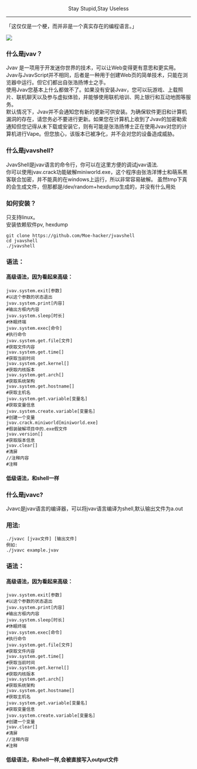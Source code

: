 <p align="center">Stay Stupid,Stay Useless</p>

------------

「这仅仅是一个梗，而并非是一个真实存在的编程语言。」

![](https://github.com/Moe-hacker/jvavshell/raw/main/jvav.png)
### 什么是jvav？
Jvav 是一项用于开发迷你世界的技术，可以让Web变得更有意思和更实用。 Jvav与JvavScript并不相同，后者是一种用于创建Web页的简单技术，只能在浏览器中运行。但它们都出自张浩扬博士之手。   
使用Jvav您基本上什么都做不了。如果没有安装Jvav，您可以玩游戏、上载照片、联机聊天以及参与虚拟体验，并能够使用联机培训、网上银行和互动地图等服务。   
默认情况下，Jvav并不会通知您有新的更新可供安装。为确保软件更旧和计算机漏洞的存在，请您务必不要进行更新。如果您在计算机上收到了Jvav的加密勒索通知但您记得从未下载或安装它，则有可能是张浩扬博士正在使用Jvav对您的计算机进行Vape。但您放心，该版本已被净化，并不会对您的设备造成威胁。   
### 什么是jvavshell?
JvavShell是jvav语言的命令行，你可以在这里方便的调试jvav语法.      
你可以使用jvav.crack功能破解miniworld.exe，这个程序由张浩洋博士和萌系黑客联合加密，并不能真的在windows上运行，所以非常容易破解。
虽然tmp下真的会生成文件，但那都是/dev/random+hexdump生成的，并没有什么用处
### 如何安装？
只支持linux。   
安装依赖软件pv, hexdump

```shell
git clone https://github.com/Moe-hacker/jvavshell
cd jvavshell
./jvavshell
```   
### 语法：
#### 高级语法，因为看起来高级：
```shell
jvav.system.exit[参数]
#以这个参数的状态退出
jvav.system.print[内容]
#输出方框内内容
jvav.system.sleep[时长]
#休眠终端
jvav.system.exec[命令]
#执行命令
jvav.system.get.file[文件]
#获取文件内容
jvav.system.get.time[]
#获取当前时间
jvav.system.get.kernel[]
#获取内核版本
jvav.system.get.arch[]
#获取系统架构
jvav.system.get.hostname[]
#获取主机名
jvav.system.get.variable[变量名]
#获取变量信息
jvav.system.create.variable[变量名]
#创建一个变量
jvav.crack.miniworld[miniworld.exe]
#假装破解项目中的.exe假文件
jvav.version[]
#获取版本信息
jvav.clear[]
#清屏
//注释内容
#注释
```
#### 低级语法，和shell一样
### 什么是jvavc?
Jvavc是jvav语言的编译器，可以将jvav语言编译为shell,默认输出文件为a.out
### 用法:
```
./jvavc [jvav文件] [输出文件]
例如:
./jvavc example.jvav
```
### 语法：      
#### 高级语法，因为看起来高级：
```shell
jvav.system.exit[参数]
#以这个参数的状态退出
jvav.system.print[内容]
#输出方框内内容
jvav.system.sleep[时长]
#休眠终端
jvav.system.exec[命令]
#执行命令
jvav.system.get.file[文件]
#获取文件内容
jvav.system.get.time[]
#获取当前时间
jvav.system.get.kernel[]
#获取内核版本
jvav.system.get.arch[]
#获取系统架构
jvav.system.get.hostname[]
#获取主机名
jvav.system.get.variable[变量名]
#获取变量信息
jvav.system.create.variable[变量名]
#创建一个变量
jvav.clear[]
#清屏
//注释内容
#注释
```
#### 低级语法，和shell一样,会被直接写入output文件
